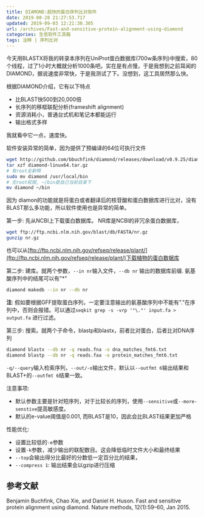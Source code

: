 ```yaml
---
title: DIAMOND:超快的蛋白序列比对软件
date: 2019-08-28 21:27:53.717
updated: 2019-09-03 12:21:30.305
url: /archives/Fast-and-sensitive-protein-alignment-using-diamond
categories: 生信软件工具箱
tags: 注释 | 序列比对
---
```




今天用BLASTX将我的转录本序列在UniProt蛋白数据库(700w条序列)中搜索，80个线程，过了1小时大概就分析1000条吧。实在是有点慢，于是我想到之前耳闻的DIAMOND，据说速度非常快，于是我测试了下。没想到，这工具居然那么快。

根据DIAMOND介绍，它有以下特点

- 比BLAST快500到20,000倍
- 长序列的移框联配分析(frameshift alignment)
- 资源消耗小，普通台式机和笔记本都能运行
- 输出格式多样

我就看中它一点，速度快。

软件安装异常的简单，因为提供了预编译的64位可执行文件

```bash
wget http://github.com/bbuchfink/diamond/releases/download/v0.9.25/diamond-linux64.tar.gz
tar xzf diamond-linux64.tar.gz
# 有root全新啊
sudo mv diamond /usr/local/bin
# 无root权限, ~/bin是自己当前目录下
mv diamond ~/bin
```

因为 diamon的功能就是将蛋白或者翻译后的核苷酸和蛋白数据库进行比对，没有BLAST那么多功能，所以软件使用也是异常的简单。

第一步: 先从NCBI上下载蛋白数据库。 NR库是NCBI的非冗余蛋白数据库，

```bash
wget ftp://ftp.ncbi.nlm.nih.gov/blast/db/FASTA/nr.gz
gunzip nr.gz
```

也可以从[ftp://ftp.ncbi.nlm.nih.gov/refseq/release/plant/](ftp://ftp.ncbi.nlm.nih.gov/refseq/release/plant/)下载植物的蛋白数据库

第二步: 建库。就两个参数，`--in nr`输入文件，`--db nr` 输出的数据库前缀. 氨基酸序列中的结尾可以有"*"

```bash
diamond makedb --in nr --db nr
```

**注**: 假如要根据GFF提取蛋白序列，一定要注意输出的氨基酸序列中不能有"."在序列中，否则会报错。可以通过`seqkit grep -s -vrp '"\."' input.fa > output.fa` 进行过滤。

第三步: 搜索。就两个子命令，blastp和blastx，前者比对蛋白，后者比对DNA序列

```bash
diamond blastx --db nr -q reads.fna -o dna_matches_fmt6.txt
diamond blastp --db nr -q reads.faa -o protein_matches_fmt6.txt
```

`-q/--query`输入检索序列，`--out/-o`输出文件，默认以`--outfmt 6`输出结果和BLAST+的`--outfmt 6`结果一致。

注意事项:

- 默认参数主要是针对短序列，对于比较长的序列，使用`--sensitive`或`--more-senstive`提高敏感度。
- 默认的e-value阈值是0.001, 而BLAST是10，因此会比BLAST结果更加严格

性能优化:

- 设置比较低的`-e`参数
- 设置`-k`参数，减少输出的联配数目。这会降低临时文件大小和最终结果
- `--top`会输出得分比最好的分数低一定百分比的结果，
- `--compress 1`: 输出结果会以gzip进行压缩

## 参考文献

Benjamin Buchfink, Chao Xie, and Daniel H. Huson. Fast and sensitive protein alignment
using diamond. Nature methods, 12(1):59–60, Jan 2015.